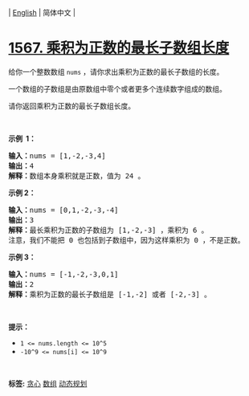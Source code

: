 | [English](README_EN.md) | 简体中文 |

# [1567. 乘积为正数的最长子数组长度](https://leetcode-cn.com/problems/maximum-length-of-subarray-with-positive-product)
<p>给你一个整数数组 <code>nums</code>&nbsp;，请你求出乘积为正数的最长子数组的长度。</p>

<p>一个数组的子数组是由原数组中零个或者更多个连续数字组成的数组。</p>

<p>请你返回乘积为正数的最长子数组长度。</p>

<p>&nbsp;</p>

<p><strong>示例&nbsp; 1：</strong></p>

<pre>
<strong>输入：</strong>nums = [1,-2,-3,4]
<strong>输出：</strong>4
<strong>解释：</strong>数组本身乘积就是正数，值为 24 。
</pre>

<p><strong>示例 2：</strong></p>

<pre>
<strong>输入：</strong>nums = [0,1,-2,-3,-4]
<strong>输出：</strong>3
<strong>解释：</strong>最长乘积为正数的子数组为 [1,-2,-3] ，乘积为 6 。
注意，我们不能把 0 也包括到子数组中，因为这样乘积为 0 ，不是正数。</pre>

<p><strong>示例 3：</strong></p>

<pre>
<strong>输入：</strong>nums = [-1,-2,-3,0,1]
<strong>输出：</strong>2
<strong>解释：</strong>乘积为正数的最长子数组是 [-1,-2] 或者 [-2,-3] 。
</pre>

<p>&nbsp;</p>

<p><strong>提示：</strong></p>

<ul>
	<li><code>1 &lt;= nums.length &lt;= 10^5</code></li>
	<li><code>-10^9 &lt;= nums[i]&nbsp;&lt;= 10^9</code></li>
</ul>

<p>&nbsp;</p>

**标签:**  [贪心](https://leetcode-cn.com/tag/greedy) [数组](https://leetcode-cn.com/tag/array) [动态规划](https://leetcode-cn.com/tag/dynamic-programming) 